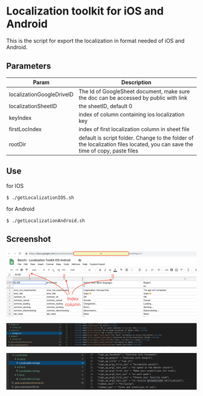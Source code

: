 # Localization toolkit  for iOS and Android

This is the script for export the localization in format needed of iOS and Android. 

## Parameters 

| Param | Description |
|-------|-------------|
|localizationGoogleDriveID | The Id of GoogleSheet document, make sure the doc can be accessed by public with link |
|localizationSheetID | the sheetID, default 0 |
|keyIndex  | index of column containing ios localization key |
|firstLocIndex  | index of first localization column in sheet file |
|rootDir  | default is script folder. Change to the folder of the localization files located, you can save the time of copy, paste files | 

## Use

for IOS

```
$ ./getLocalizationIOS.sh 

```

for Android

```
$ ./getLocalizationAndroid.sh 

```

## Screenshot

![sheet](https://raw.githubusercontent.com/tvpsoft/localization-toolkit-ios-android/master/localsheet.png)

![android](https://raw.githubusercontent.com/tvpsoft/localization-toolkit-ios-android/master/android.png)

![ios](https://raw.githubusercontent.com/tvpsoft/localization-toolkit-ios-android/master/ios.png)


